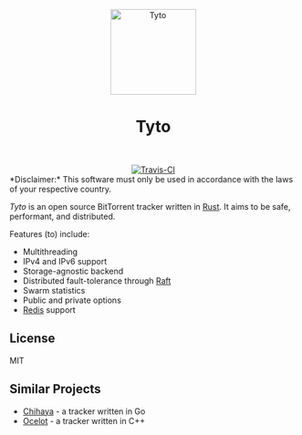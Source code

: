 <p align="center">
    <img alt="Tyto" title="Tyto" src="https://i.imgur.com/D9Lq6K2.png"
    width="150">
<h1 align="center">Tyto</h1><br>
</p>

<div align="center">
    <a href="https://travis-ci.com/adcrn/tyto"><img
    src="https://travis-ci.com/adcrn/tyto.svg?token=9jG6XKKRPepsyqdsCqW7&branch=master"
    alt="Travis-CI"></a>
</div>
*Disclaimer:* This software must only be used in accordance with the laws of your respective country.

_Tyto_ is an open source BitTorrent tracker written in [Rust](https://www.rust-lang.org). It aims to be safe, performant, and distributed.

Features (to) include:
- Multithreading
- IPv4 and IPv6 support
- Storage-agnostic backend
- Distributed fault-tolerance through [Raft](https://raft.github.io/)
- Swarm statistics
- Public and private options
- [Redis](https://redis.io) support

## License
MIT

## Similar Projects
- [Chihaya](https://github.com/chihaya/chihaya) - a tracker written in Go
- [Ocelot](https://github.com/WhatCD/Ocelot) - a tracker written in C++
